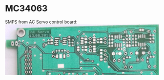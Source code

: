 # MC34063
SMPS from AC Servo control board: 
![Screen Shot](https://raw.githubusercontent.com/SimeonSimeonovIvanov/MC34063/master/2415D/000.png)<br>
